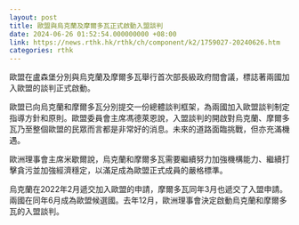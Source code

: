 ```yaml
---
layout: post
title: 歐盟與烏克蘭及摩爾多瓦正式啟動入盟談判
date: 2024-06-26 01:52:54.000000000 +08:00
link: https://news.rthk.hk/rthk/ch/component/k2/1759027-20240626.htm
categories: rthk
---
```


歐盟在盧森堡分別與烏克蘭及摩爾多瓦舉行首次部長級政府間會議，標誌著兩國加入歐盟的談判正式啟動。

歐盟已向烏克蘭和摩爾多瓦分別提交一份總體談判框架，為兩國加入歐盟談判制定指導方針和原則。歐盟委員會主席馮德萊恩說，入盟談判的開啟對烏克蘭、摩爾多瓦乃至整個歐盟的民眾而言都是非常好的消息。未來的道路面臨挑戰，但亦充滿機遇。

歐洲理事會主席米歇爾說，烏克蘭和摩爾多瓦需要繼續努力加強機構能力、繼續打擊貪污並加強經濟穩定，以滿足成為歐盟正式成員的嚴格標準。

烏克蘭在2022年2月遞交加入歐盟的申請，摩爾多瓦同年3月也遞交了入盟申請。兩國在同年6月成為歐盟候選國。去年12月，歐洲理事會決定啟動烏克蘭和摩爾多瓦的入盟談判。
